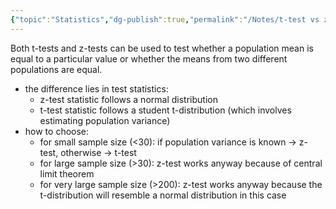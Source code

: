 ```yaml
---
{"topic":"Statistics","dg-publish":true,"permalink":"/Notes/t-test vs z-test/","dgPassFrontmatter":true,"noteIcon":""}
---
```



Both t-tests and z-tests can be used to test whether a population mean is equal to a particular value or whether the means from two different populations are equal.

- the difference lies in test statistics:
	- z-test statistic follows a normal distribution
	- t-test statistic follows a student t-distribution (which involves estimating population variance)
- how to choose:
    - for small sample size (<30): if population variance is known → z-test, otherwise → t-test
    - for large sample size (>30): z-test works anyway because of central limit theorem
    - for very large sample size (>200): z-test works anyway because the t-distribution will resemble a normal distribution in this case